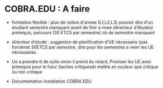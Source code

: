 
# COBRA.EDU : A faire 

- formation flexible : plus de notion d'annee (L1;L2;L3) 
pouvoir dire d'un etudiant semestre manquant avant de
finir a	nnee (directeur d'études) prérequis, parcours
  (30 ETCS par semestre) 
cb de semestre manquant

- directeur d'étude : suggeston de planification 
d'UE nécessaire (pas forcémet 30ETCS par semestre,
dire pour les semestres a venir les UE nécessaires

- Ue a prendre tt de suite sinon il prend du retard, 
Prioriser les UE avec prérequis pour le futur 
(taches critiquesé) mettre en couleur 
que critique ou non critique  

- Documentation installation COBRA.EDU
